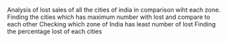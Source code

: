 Analysis of lost sales of all the cities of india in comparison wiht each zone. Finding the cities which has maximum number with lost and compare to each other
Checking which zone of India has least number of lost
Finding the percentage lost of each cities
